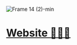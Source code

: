 ![Frame 14 (2)-min](https://user-images.githubusercontent.com/61861940/126078030-6dd912db-2a9d-4ba5-812c-05648a4a020a.jpg)

# [Website 🏄🏽‍♀️](https://www.alve.io/)
